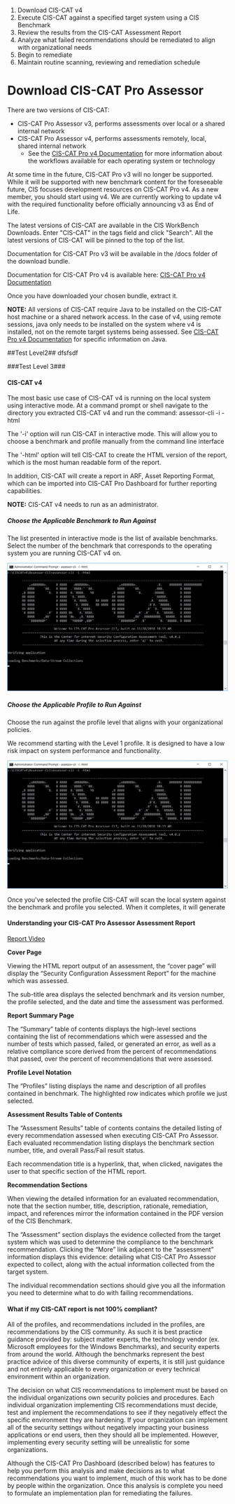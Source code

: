 1. Download CIS-CAT v4
2. Execute CIS-CAT against a specified target system using a CIS Benchmark
3. Review the results from the CIS-CAT Assessment Report
4. Analyze what failed recommendations should be remediated to align with organizational needs
5. Begin to remediate
6. Maintain routine scanning, reviewing and remediation schedule

# Download CIS-CAT Pro Assessor #

There are two versions of CIS-CAT:

- CIS-CAT Pro Assessor v3, performs assessments over local or a shared internal network
- CIS-CAT Pro Assessor v4, performs assessments remotely, local, shared internal network
	- See the [CIS-CAT Pro v4 Documentation](https://ccpa-docs.readthedocs.io/en/latest/) for more information about the workflows available for each operating system or technology

At some time in the future, CIS-CAT Pro v3 will no longer be supported.  While it will be supported with new benchmark content for the foreseeable future, CIS focuses development resources on CIS-CAT Pro v4.  As a new member, you should start using v4. We are currently working to update v4 with the required functionality before officially announcing v3 as End of Life.

The latest versions of CIS-CAT are available in the CIS WorkBench Downloads.  Enter "CIS-CAT" in the tags field and click "Search".  All the latest versions of CIS-CAT will be pinned to the top of the list.

Documentation for CIS-CAT Pro v3 will be available in the /docs folder of the download bundle.

Documentation for CIS-CAT Pro v4 is available here: [CIS-CAT Pro v4 Documentation](https://ccpa-docs.readthedocs.io/en/latest/)

Once you have downloaded your chosen bundle, extract it.

**NOTE:** All versions of CIS-CAT require Java to be installed on the CIS-CAT host machine  or a shared network access.  In the case of v4, using remote sessions, java only needs to be installed on the system where v4 is installed,  not on the remote target systems being assessed. See [CIS-CAT Pro v4 Documentation](https://ccpa-docs.readthedocs.io/en/latest/) for specific information on Java.

##Test Level2##
dfsfsdf

###Test Level 3###

#### CIS-CAT v4 ####

The most basic use case of CIS-CAT v4 is running on the local system using interactive mode.  At a command prompt or shell navigate to the directory you extracted CIS-CAT v4 and run the command: assessor-cli -i -html

The '-i' option will run CIS-CAT in interactive mode.  This will allow you to choose a benchmark and profile manually from the command line interface

The '-html' option will tell CIS-CAT to create the HTML version of the report, which is the most human readable form of the report.

In addition,  CIS-CAT will create a report in ARF,  Asset Reporting Format, which can be imported into CIS-CAT Pro Dashboard for further reporting capabilities.

**NOTE:**  CIS-CAT v4 needs to run as an administrator.

##### Choose the Applicable Benchmark to Run Against #####

The list presented in interactive mode is the list of available benchmarks.  Select the number of the benchmark that corresponds to the operating system you are running CIS-CAT v4 on.

![Interactive Mode](../img/interactiveMode.jpg)

##### Choose the Applicable Profile to Run Against #####
Choose the run against the profile level that aligns with your organizational policies.

We recommend starting with the Level 1 profile. It is designed to have a low risk impact on system performance and functionality.

![Interactive Mode](../img/selectProfile.jpg)


Once you've selected the profile CIS-CAT will scan the local system against the benchmark and profile you selected.  When it completes, it will generate

#### Understanding your CIS-CAT Pro Assessor Assessment Report ####

[Report Video](https://www.youtube.com/watch?v=cFECOymK57o)

**Cover Page**

Viewing the HTML report output of an assessment, the “cover page” will display the “Security Configuration Assessment Report” for the machine which was assessed.

The sub-title area displays the selected benchmark and its version number, the profile selected, and the date and time the assessment was performed.

**Report Summary Page**

The “Summary” table of contents displays the high-level sections containing the list of recommendations which were assessed and the number of tests which passed, failed, or generated an error, as well as a relative compliance score derived from the percent of recommendations that passed, over the percent of recommendations that were assessed.

**Profile Level Notation**

The “Profiles” listing displays the name and description of all profiles contained in benchmark. The highlighted row indicates which profile we just selected.

**Assessment Results Table of Contents**

The “Assessment Results” table of contents contains the detailed listing of every recommendation assessed when executing CIS-CAT Pro Assessor. Each evaluated recommendation listing displays the  benchmark section number, title, and overall Pass/Fail result status.

Each recommendation title is a hyperlink, that, when clicked, navigates the user to that specific section of the HTML report.

**Recommendation Sections**

When viewing the detailed information for an evaluated recommendation, note that the section number, title, description, rationale, remediation, impact, and references mirror the information contained in the PDF version of the CIS Benchmark.

The “Assessment” section displays the evidence collected from the target system which was used to determine the compliance to the benchmark recommendation. Clicking the “More” link adjacent to the “assessment” information displays this evidence: detailing what CIS-CAT Pro Assessor expected to collect, along with the actual information collected from the target system.

The individual recommendation sections should give you all the information you need to determine what to do with failing recommendations.

#### What if my CIS-CAT report is not 100% compliant? ####

All of the profiles, and recommendations included in the profiles, are recommendations by the CIS community.  As such it is best practice guidance provided by: subject matter experts, the technology vendor (ex. Microsoft employees for the Windows Benchmarks), and security experts from around the world.  Although the benchmarks represent the best practice advice of this diverse community of experts, it is still just guidance and not entirely applicable to every organization or every technical environment within an organization.

The decision on what CIS recommendations to implement must be based on the individual organizations own security policies and procedures.  Each individual organization implementing CIS recommendations must decide, test and implement the recommendations to see if they negatively effect the specific environment they are hardening. If your organization can implement all of the security settings without negatively impacting your business applications or end users, then they should all be implemented. However, implementing every security setting will be unrealistic for some organizations.  

Although the CIS-CAT Pro Dashboard (described below) has features to help you perform this analysis and make decisions as to what recommendations you want to implement,  much of this work has to be done by people within the organization.  Once this analysis is complete you need to formulate an implementation plan for remediating the failures.
